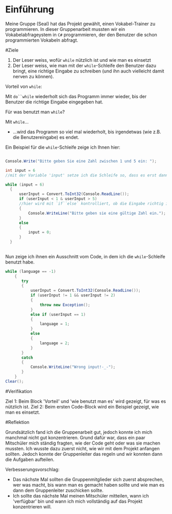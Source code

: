 # Einführung

Meine Gruppe (Seal) hat das Projekt gewählt, einen Vokabel-Trainer zu programmieren. 
In dieser Gruppenarbeit mussten wir ein Vokabelabfrageystem in `C#` programmieren, der den Benutzer die schon programmierten Vokabeln abfragt.


#Ziele

  1. Der Leser weiss, wofür `while` nützlich ist und wie man es einsetzt
  2. Der Leser weiss, wie man mit der `while`-Schleife den Benutzer dazu bringt, eine richtige Eingabe zu schreiben (und ihn auch vielleicht damit nerven zu können).

Vorteil von `while`:

Mit `do``while` wiederholt sich das Programm immer wieder, bis der Benutzer die richtige Eingabe eingegeben hat.

Für was benutzt man `while`?

Mit `while`...
  - ...wird das Programm so viel mal wiederholt, bis irgendetwas (wie z.B. die Benutzereingabe) es endet.

Ein Beispiel für die `while`-Schleife zeige ich Ihnen hier:

```csharp

Console.Write("Bitte geben Sie eine Zahl zwischen 1 und 5 ein: ");

int input = 6
//mit der Variable 'input' setze ich die Schleife so, dass es erst dann abbricht, wenn der Benutzer eine gültige Eingabe eingegeben hat.

while (input = 6)
  {
      userInput = Convert.ToInt32(Console.ReadLine());
      if (userInput < 1 & userInput > 5)
      //hier wird mit `if``else` kontrolliert, ob die Eingabe richtig ist
      {
          Console.WriteLine("Bitte geben sie eine gültige Zahl ein.");
      }
      else
      {
          input = 0;
      }
  }
  
```

Nun zeige ich ihnen ein Ausschnitt vom Code, in dem ich die `while`-Schleife benutzt habe.

```csharp
while (language == -1)
    {
       try
       {
           userInput = Convert.ToInt32(Console.ReadLine());
           if (userInput != 1 && userInput != 2)
           {
               throw new Exception();
           }
           else if (userInput == 1)
           {
               language = 1;
           }
           else
           {
               language = 2;
           }
       }
       catch
       {
           Console.WriteLine("Wrong input!-_-");
       }
    }
Clear();
```

#Verifikation

Ziel 1: Beim Block 'Vorteil' und 'wie benutzt man es' wird gezeigt, für was es nützlich ist.
Ziel 2: Beim ersten Code-Block wird ein Beispiel gezeigt, wie man es einsetzt.

#Reflektion

Grundsätzlich fand ich die Gruppenarbeit gut, jedoch konnte ich mich manchmal nicht gut konzentrieren. 
Grund dafür war, dass ein paar Mitschüler mich ständig fragten, wie der Code geht oder was sie machen mussten. 
Ich wusste dazu zuerst nicht, wie wir mit dem Projekt anfangen sollten. Jedoch konnte der Gruppenleiter das regeln und wir konnten dann die Aufgaben aufteilen.

Verbesserungsvorschlag:
   - Das nächste Mal sollten die Gruppenmitglieder sich zuerst absprechen, wer was macht, bis wann man es gemacht haben sollte und wie man es dann dem Gruppenleiter zuschicken sollte. 
   - Ich sollte das nächste Mal meinen Mitschüler mitteilen, wann ich 'verfügbar' bin und wann ich mich vollständig auf das Projekt konzentrieren will.
